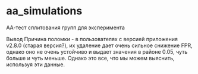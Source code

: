 # aa_simulations

АА-тест сплитования групп для эксперимента

Вывод
Причина поломки - в пользователях с версией приложения v2.8.0 (старая версия?), их удаление дает очень сильное снижение FPR, однако оно не очень устойчиво и выдает значения в районе 0.05, чуть больше и чуть меньше. Однако это все, что мы можем выяснить, используя эти данные.
